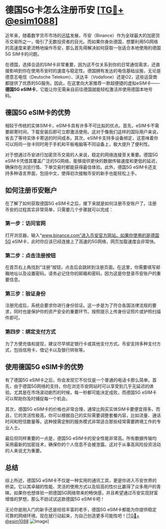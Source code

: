 # 德国5G卡怎么注册币安 [[TG💪+ @esim1088](https://t.me/s/esim1088)]

近年来，随着数字货币市场的迅猛发展，币安（Binance）作为全球最大的加密货币交易所之一，吸引了无数投资者的目光。而如果你身处德国，想要利用5G网络的高速度来更流畅地操作币安，那么首先得解决如何获取一张适合本地使用的德国5G SIM卡的问题。

在德国，选择合适的SIM卡非常重要，因为这不仅关系到你的日常通信需求，还直接影响到你在使用币安时的速度与稳定性。德国拥有发达的电信基础设施，无论是德意志电信（Deutsche Telekom）、沃达丰（Vodafone）还是O2，这些运营商都提供了优质的5G服务。因此，在这里向大家推荐一款超便捷的虚拟eSIM卡——**德国5G eSIM卡**，它能让你无需亲自前往德国就能轻松激活并使用德国本地号码。

## 德国5G eSIM卡的优势

相较于传统的实体SIM卡，eSIM卡具有许多不可比拟的优点。首先，eSIM卡不需要邮寄时间，下载安装后即可立即激活使用。这对于像我们这样的国际用户来说，省去了等待实体卡寄送的时间成本。其次，eSIM卡支持多设备绑定，这意味着你可以将同一张卡同时用于手机和平板电脑等不同设备上，极大提升了便利性。

对于想通过币安进行加密货币交易的人来说，稳定的网络连接至关重要。德国5G eSIM卡凭借其覆盖广泛的5G网络，能够提供更快的数据传输速度和更低的延迟，确保你在浏览行情、下单交易时都能获得最佳体验。此外，德国5G eSIM卡还支持多种语言界面，包括中文，使得初次接触币安的新手也能轻松上手。

## 如何注册币安账户

在了解了如何获取德国5G eSIM卡之后，接下来就是如何注册币安账户了。注册币安的过程其实非常简单，只需要几个步骤就可以完成：

### 第一步：访问官网
打开浏览器，输入“www.binance.com”进入币安官方网站。如果你使用的是德国5G eSIM卡，此时你应该已经连接上了高速的5G网络，网页加载速度会非常快。

### 第二步：点击注册按钮
在首页右上角找到“注册”按钮，点击后会跳转到注册页面。在这里，你需要填写邮箱地址以及设置密码。请务必记住你的邮箱和密码，因为这是你登录币安账户的重要信息。

### 第三步：验证身份
注册完成后，系统会要求你进行身份验证。这一步是为了符合各国法律法规的要求，同时也是保护你的资产安全的重要环节。按照提示上传身份证照片或护照扫描件即可。

### 第四步：绑定支付方式
为了方便充值和提现，建议尽早绑定银行卡或其他支付方式。币安支持多种支付方式，包括信用卡、借记卡以及银行转账等。

## 使用德国5G eSIM卡的优势

有了德国5G eSIM卡之后，你会发现它不仅仅是一个普通的电话卡那么简单。首先，由于德国5G网络的支持，你在浏览币安网站时可以享受到几乎无延迟的体验。尤其是在市场波动剧烈的时候，每一秒都可能决定成败，而德国5G eSIM卡可以帮助你及时捕捉每一个机会。

其次，德国5G eSIM卡的价格也非常合理，通常比购买实体SIM卡要便宜得多。而且，它的灵活性极高，你可以根据自己的实际需要调整套餐内容，比如流量、通话时间和短信数量等。这种按需定制的服务模式非常适合那些经常需要跨境工作的专业人士。

最后但同样重要的一点是，德国5G eSIM卡的安全性能非常高。所有数据传输均采用最新的加密技术，确保你的个人信息不会被泄露。这对于从事高风险投资活动的人来说尤为重要。

## 总结

综上所述，德国5G eSIM卡不仅是一种实用的通讯工具，更是你进入币安世界的桥梁。它以其卓越的性能、灵活的使用方式以及较高的性价比赢得了众多用户的青睐。如果你也想体验一把德国5G网络带来的畅快感，并且希望通过币安实现财富增值的梦想，那么不妨试试这款德国5G eSIM卡吧！

无论你是刚入门的新手还是经验丰富的老手，德国5G eSIM卡都能为你提供稳定可靠的网络环境。现在就行动起来，为自己创造更多可能性吧！[[TG💪+ @esim1088](https://t.me/s/esim1088) ![Image](https://i.postimg.cc/4NQfJmqS/Snipaste-2025-05-13-00-14-12.png)]